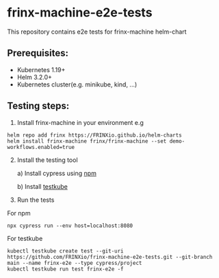 # frinx-machine-e2e-tests

This repository contains e2e tests for frinx-machine helm-chart

## Prerequisites:
- Kubernetes 1.19+
- Helm 3.2.0+
- Kubernetes cluster(e.g. minikube, kind, ...)

## Testing steps:

1. Install frinx-machine in your environment e.g
```
helm repo add frinx https://FRINXio.github.io/helm-charts
helm install frinx-machine frinx/frinx-machine --set demo-workflows.enabled=true
```
2. Install the testing tool

    a) Install cypress using [npm](https://docs.cypress.io/guides/getting-started/installing-cypress#Direct-download)

    b) Install [testkube](https://kubeshop.github.io/testkube/installing/)

3. Run the tests

For npm
```
npx cypress run --env host=localhost:8080
```

For testkube
```
kubectl testkube create test --git-uri https://github.com/FRINXio/frinx-machine-e2e-tests.git --git-branch main --name frinx-e2e --type cypress/project
kubectl testkube run test frinx-e2e -f
```
